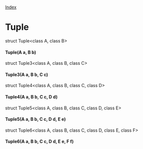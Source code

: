 [Index](../index.hpp.md#index)

# Tuple

struct Tuple<class A, class B\>

#### Tuple(A a, B b)

struct Tuple3<class A, class B, class C\>

#### Tuple3(A a, B b, C c)

struct Tuple4<class A, class B, class C, class D\>

#### Tuple4(A a, B b, C c, D d)

struct Tuple5<class A, class B, class C, class D, class E\>

#### Tuple5(A a, B b, C c, D d, E e)

struct Tuple6<class A, class B, class C, class D, class E, class F\>

#### Tuple6(A a, B b, C c, D d, E e, F f)
